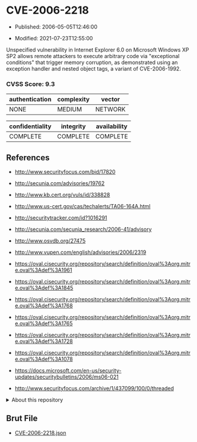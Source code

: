 # CVE-2006-2218

- Published: 2006-05-05T12:46:00

- Modified: 2021-07-23T12:55:00

Unspecified vulnerability in Internet Explorer 6.0 on Microsoft Windows XP SP2 allows remote attackers to execute arbitrary code via "exceptional conditions" that trigger memory corruption, as demonstrated using an exception handler and nested object tags, a variant of CVE-2006-1992.

### CVSS Score: **9.3**

| authentication | complexity | vector |
| --- | --- | --- |
| NONE | MEDIUM | NETWORK |

| confidentiality | integrity | availability |
| --- | --- | --- |
| COMPLETE | COMPLETE | COMPLETE |

## References

* http://www.securityfocus.com/bid/17820

* http://secunia.com/advisories/19762

* http://www.kb.cert.org/vuls/id/338828

* http://www.us-cert.gov/cas/techalerts/TA06-164A.html

* http://securitytracker.com/id?1016291

* http://secunia.com/secunia_research/2006-41/advisory

* http://www.osvdb.org/27475

* http://www.vupen.com/english/advisories/2006/2319

* https://oval.cisecurity.org/repository/search/definition/oval%3Aorg.mitre.oval%3Adef%3A1961

* https://oval.cisecurity.org/repository/search/definition/oval%3Aorg.mitre.oval%3Adef%3A1845

* https://oval.cisecurity.org/repository/search/definition/oval%3Aorg.mitre.oval%3Adef%3A1768

* https://oval.cisecurity.org/repository/search/definition/oval%3Aorg.mitre.oval%3Adef%3A1765

* https://oval.cisecurity.org/repository/search/definition/oval%3Aorg.mitre.oval%3Adef%3A1728

* https://oval.cisecurity.org/repository/search/definition/oval%3Aorg.mitre.oval%3Adef%3A1078

* https://docs.microsoft.com/en-us/security-updates/securitybulletins/2006/ms06-021

* http://www.securityfocus.com/archive/1/437099/100/0/threaded

<details>
<summary>About this repository</summary> 

  This repository is part of the project [Live Hack CVE](https://github.com/Live-Hack-CVE). Main website can be found [www.live-hack.org](https://www.live-hack.org) 
  
  Made by [Sn0wAlice](https://github.com/Sn0wAlice) for the people that care about security and need to have a feed of the latest CVEs. Hope you enjoy it, don't forget to star the repo and follow me on [Twitter](https://twitter.com/Sn0wAlice) and [Github](https://github.com/Sn0wAlice). And that is my [personnal website](https://www.alice-snow.me/)

  - [Home Page](https://github.com/Live-Hack-CVE)
  - [Framework](https://github.com/Live-Hack-CVE/cve-framework)
  - [CVE database](https://github.com/Live-Hack-CVE/full_database)
  - [Changelog](https://github.com/Live-Hack-CVE/Changelog)
</details>

## Brut File

* [CVE-2006-2218.json](https://raw.githubusercontent.com/Live-Hack-CVE/full_database/main/cves/2006/CVE-2006-2218.json)

